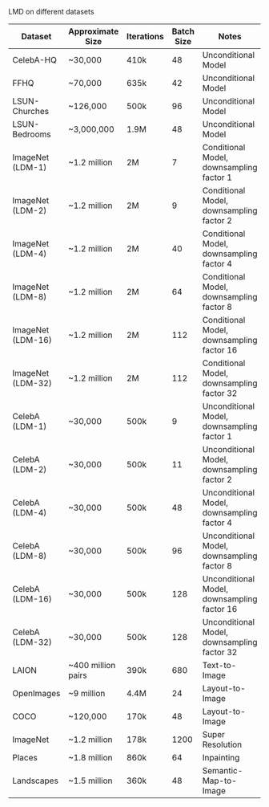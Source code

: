 LMD on different datasets

| Dataset                     | Approximate Size | Iterations | Batch Size | Notes                                     |
|-----------------------------|------------------|------------|------------|-------------------------------------------|
| CelebA-HQ                   | ~30,000          | 410k       | 48         | Unconditional Model                       |
| FFHQ                        | ~70,000          | 635k       | 42         | Unconditional Model                       |
| LSUN-Churches               | ~126,000         | 500k       | 96         | Unconditional Model                       |
| LSUN-Bedrooms               | ~3,000,000       | 1.9M       | 48         | Unconditional Model                       |
| ImageNet (LDM-1)            | ~1.2 million     | 2M         | 7          | Conditional Model, downsampling factor 1  |
| ImageNet (LDM-2)            | ~1.2 million     | 2M         | 9          | Conditional Model, downsampling factor 2  |
| ImageNet (LDM-4)            | ~1.2 million     | 2M         | 40         | Conditional Model, downsampling factor 4  |
| ImageNet (LDM-8)            | ~1.2 million     | 2M         | 64         | Conditional Model, downsampling factor 8  |
| ImageNet (LDM-16)           | ~1.2 million     | 2M         | 112        | Conditional Model, downsampling factor 16 |
| ImageNet (LDM-32)           | ~1.2 million     | 2M         | 112        | Conditional Model, downsampling factor 32 |
| CelebA (LDM-1)              | ~30,000          | 500k       | 9          | Unconditional Model, downsampling factor 1|
| CelebA (LDM-2)              | ~30,000          | 500k       | 11         | Unconditional Model, downsampling factor 2|
| CelebA (LDM-4)              | ~30,000          | 500k       | 48         | Unconditional Model, downsampling factor 4|
| CelebA (LDM-8)              | ~30,000          | 500k       | 96         | Unconditional Model, downsampling factor 8|
| CelebA (LDM-16)             | ~30,000          | 500k       | 128        | Unconditional Model, downsampling factor 16|
| CelebA (LDM-32)             | ~30,000          | 500k       | 128        | Unconditional Model, downsampling factor 32|
| LAION                       | ~400 million pairs| 390k       | 680        | Text-to-Image                           |
| OpenImages                  | ~9 million       | 4.4M       | 24         | Layout-to-Image                         |
| COCO                        | ~120,000         | 170k       | 48         | Layout-to-Image                         |
| ImageNet                    | ~1.2 million     | 178k       | 1200       | Super Resolution                        |
| Places                      | ~1.8 million     | 860k       | 64         | Inpainting                              |
| Landscapes                  | ~1.5 million     | 360k       | 48         | Semantic-Map-to-Image                  |

